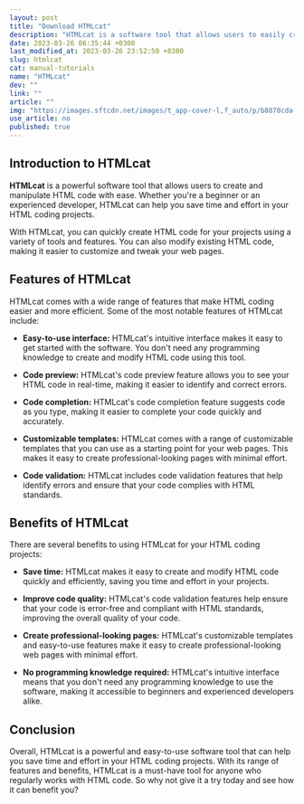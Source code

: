 ```yaml
---
layout: post
title: "Download HTMLcat"
description: "HTMLcat is a software tool that allows users to easily create and manipulate HTML code. Read on to find out more about this powerful tool and how it can benefit you."
date: 2023-03-26 06:35:44 +0300
last_modified_at: 2023-03-26 23:52:50 +0300
slug: htmlcat
cat: manual-tutorials
name: "HTMLcat"
dev: ""
link: ""
article: ""
img: "https://images.sftcdn.net/images/t_app-cover-l,f_auto/p/b8870cda-a69f-11e6-b648-00163ec9f5fa/2872686680/htmlcat-screenshot.jpg"
use_article: no
published: true
---
```

## Introduction to HTMLcat

**HTMLcat** is a powerful software tool that allows users to create and manipulate HTML code with ease. Whether you're a beginner or an experienced developer, HTMLcat can help you save time and effort in your HTML coding projects.

With HTMLcat, you can quickly create HTML code for your projects using a variety of tools and features. You can also modify existing HTML code, making it easier to customize and tweak your web pages.

## Features of HTMLcat

HTMLcat comes with a wide range of features that make HTML coding easier and more efficient. Some of the most notable features of HTMLcat include:

- **Easy-to-use interface:** HTMLcat's intuitive interface makes it easy to get started with the software. You don't need any programming knowledge to create and modify HTML code using this tool.

- **Code preview:** HTMLcat's code preview feature allows you to see your HTML code in real-time, making it easier to identify and correct errors.

- **Code completion:** HTMLcat's code completion feature suggests code as you type, making it easier to complete your code quickly and accurately.

- **Customizable templates:** HTMLcat comes with a range of customizable templates that you can use as a starting point for your web pages. This makes it easy to create professional-looking pages with minimal effort.

- **Code validation:** HTMLcat includes code validation features that help identify errors and ensure that your code complies with HTML standards.

## Benefits of HTMLcat

There are several benefits to using HTMLcat for your HTML coding projects:

- **Save time:** HTMLcat makes it easy to create and modify HTML code quickly and efficiently, saving you time and effort in your projects.

- **Improve code quality:** HTMLcat's code validation features help ensure that your code is error-free and compliant with HTML standards, improving the overall quality of your code.

- **Create professional-looking pages:** HTMLcat's customizable templates and easy-to-use features make it easy to create professional-looking web pages with minimal effort.

- **No programming knowledge required:** HTMLcat's intuitive interface means that you don't need any programming knowledge to use the software, making it accessible to beginners and experienced developers alike.

## Conclusion

Overall, HTMLcat is a powerful and easy-to-use software tool that can help you save time and effort in your HTML coding projects. With its range of features and benefits, HTMLcat is a must-have tool for anyone who regularly works with HTML code. So why not give it a try today and see how it can benefit you?